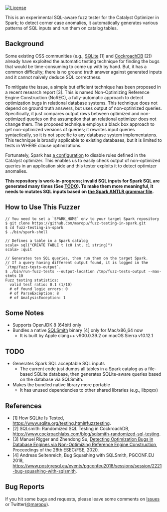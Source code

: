 [![License](http://img.shields.io/:license-Apache_v2-blue.svg)](https://github.com/maropu/fuzz-testing-in-spark/blob/master/LICENSE)

This is an experimental SQL-aware fuzz tester for the Catalyst Optimizer in Spark; to detect corner case anomalies,
it automatically generates various patterns of SQL inputs and run them on catalog tables.

## Background

Some existing OSS communities (e.g., [SQLite](https://www.sqlite.org/testing.html#fuzztesting) [1] and
[CockroachDB](https://www.cockroachlabs.com/blog/sqlsmith-randomized-sql-testing/) [2])
already have exploited the automatic testing technique for finding the bugs that would be time-consuming to come up with by hand.
But, it has a common difficulty; there is no ground truth answer against generated inputs and it cannot naively deduce SQL correctness.

To mitigate the issue, a simple but efficient technique has been proposed in a recent research report [3].
This is named Non-Optimizing Reference Engine Construction (NoREC), a fully-automatic approach to detect optimization bugs in relational database systems.
This technique does not depend on ground truth answers, but uses output of non-optimized queries.
Specifically, it just compares output rows between optimized and non-optimized queries
on the assumption that an relational optimizer does not change them.
The proposed technique employs a black box approach to get non-optimized versions of queries;
it rewrites input queries syntactically, so it is not specific to any database system implementatons.
This technique is broadly applicable to existing databases, but it is limited to tests in WHERE clause optimizations.

Fortunately, Spark has [a configuration](https://github.com/apache/spark/blob/8bbb666622e042c1533da294ac7b504b6aaa694a/sql/catalyst/src/main/scala/org/apache/spark/sql/internal/SQLConf.scala#L184-L191) to disable rules defined in the Catalyst optimizer.
This enables us to easily check output of non-optimized queries in an application side and
this tester exploits it to detect optimizer anomalies.

**This repository is work-in-progress; invalid SQL inputs for Spark SQL are generated many times (See [TODO](https://github.com/maropu/fuzz-testing-in-spark#todo)). To make them more meaningful, it needs to mutates SQL inputs based on [the Spark ANTLR grammar file](https://github.com/apache/spark/blob/master/sql/catalyst/src/main/antlr4/org/apache/spark/sql/catalyst/parser/SqlBase.g4).**

## How to Use This Fuzzer

    // You need to set a `SPARK_HOME` env to your target Spark repository
    $ git clone https://github.com/maropu/fuzz-testing-in-spark.git
    $ cd fuzz-testing-in-spark
    $ ./bin/spark-shell

    // Defines a table in a Spark catalog
    scala> sql("CREATE TABLE t (c0 int, c1 string)")
    scala> :quit

    // Generates ten SQL queries, then run them on the target Spark.
    // If a query having different output found, it is logged in the `/tmp/fuzz-tests-output`.
    $ ./bin/run-fuzz-tests --output-location /tmp/fuzz-tests-output --max-stmts 10
    Fuzz testing statistics:
      valid test ratio: 0.1 (1/10)
      # of found logic errors: 0
      # of ParseException: 8
      # of AnalysisException: 1

## Some Notes

 - Supports OpenJDK 8 (64bit) only
 - Bundles a native [SQLSmith](https://github.com/anse1/sqlsmith) binary [4] only for Mac/x86_64 now
   - It is built by Apple clang++ v900.0.39.2 on macOS Sierra v10.12.1

## TODO

 - Generates Spark SQL acceptable SQL inputs
   - The current code just dumps all tables in a Spark catalog as a file-based SQLite database, then generates SQLite-aware queries based on the database via SQLSmith.
 - Makes the bundled native library more portable
   - It has unused dependencies to other shared libraries (e.g., libpqxx)

## References

 - [1] How SQLite Is Tested, https://www.sqlite.org/testing.html#fuzztesting.
 - [2] SQLsmith: Randomized SQL Testing in CockroachDB, https://www.cockroachlabs.com/blog/sqlsmith-randomized-sql-testing.
 - [3] Manuel Rigger and Zhendong Su, [Detecting Optimization Bugs in Database Engines via Non-Optimizing Reference Engine Construction](https://www.manuelrigger.at/publications/), Proceedings of the 28th ESEC/FSE, 2020.
 - [4] Andreas Seltenreich, Bug Squashing with SQLSmith, PGCONF.EU 2018, https://www.postgresql.eu/events/pgconfeu2018/sessions/session/2221-bug-squashing-with-sqlsmith.

## Bug Reports

If you hit some bugs and requests, please leave some comments on [Issues](https://github.com/maropu/fuzz-testing-in-spark/issues)
or Twitter([@maropu](http://twitter.com/#!/maropu)).

